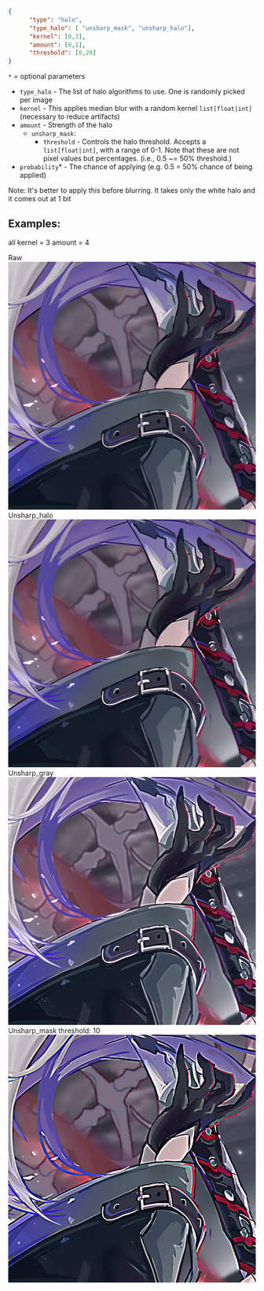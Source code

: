 ```json
{
      "type": "halo",
      "type_halo": [ "unsharp_mask", "unsharp_halo"],
      "kernel": [0,3],
      "amount": [0,1],
      "threshold": [0,20]
}    
```
`*` = optional parameters

- `type_halo` - The list of halo algorithms to use. One is randomly picked per image
- `kernel` - This applies median blur with a random kernel `list[float|int]` (necessary to reduce artifacts)
- `amount` - Strength of the halo
  - `unsharp_mask`:
    - `threshold` - Controls the halo threshold. Accepts a `list[float|int]`, with a range of 0-1. Note that these are not pixel values but percentages. (i.e., 0.5 ~= 50% threshold.)
- `probability`* - The chance of applying (e.g. 0.5 = 50% chance of being applied)

Note: It's better to apply this before blurring. It takes only the white halo and it comes out at 1 bit
## Examples:
all kernel = 3 amount = 4
<div> Raw</div>
<img src="images/halo/raw.png" title="raw_img">
<div> Unsharp_halo</div>
<img src="images/halo/unsharp_halo.png" title="unsharp_halo_img">
<div> Unsharp_gray</div>
<img src="images/halo/unsharp_gray.png" title="unsharp_halo_img">
<div> Unsharp_mask threshold: 10</div>
<img src="images/halo/unsharp_mask.png" title="unsharp_mask_img">